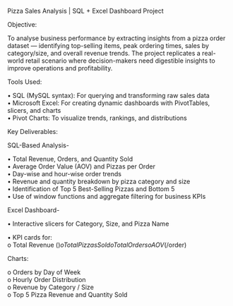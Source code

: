 Pizza Sales Analysis | SQL + Excel Dashboard Project

Objective:

To analyse business performance by extracting insights from a pizza order dataset — identifying top-selling items, peak ordering times, sales by category/size, and overall revenue trends. The project replicates a real-world retail scenario where decision-makers need digestible insights to improve operations and profitability.

Tools Used:

• SQL (MySQL syntax): For querying and transforming raw sales data   
• Microsoft Excel: For creating dynamic dashboards with PivotTables, slicers, and charts   
• Pivot Charts: To visualize trends, rankings, and distributions   

Key Deliverables:

 SQL-Based Analysis-

• Total Revenue, Orders, and Quantity Sold   
• Average Order Value (AOV) and Pizzas per Order   
• Day-wise and hour-wise order trends   
• Revenue and quantity breakdown by pizza category and size   
• Identification of Top 5 Best-Selling Pizzas and Bottom 5   
• Use of window functions and aggregate filtering for business KPIs   

Excel Dashboard-

• Interactive slicers for Category, Size, and Pizza Name

• KPI cards for:  
o Total Revenue ($)   
o Total Pizzas Sold     
o Total Orders   
o AOV ($/order)   


Charts:   

o Orders by Day of Week    
o Hourly Order Distribution   
o Revenue by Category / Size   
o Top 5 Pizza Revenue and Quantity Sold   
